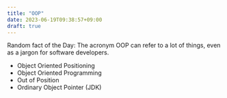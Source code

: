```yaml
---
title: "OOP"
date: 2023-06-19T09:38:57+09:00
draft: true
---
```


Random fact of the Day: The acronym OOP can refer to a lot of things, even as a jargon for software developers. 
-	Object Oriented Positioning
-	Object Oriented Programming
-	Out of Position
-	Ordinary Object Pointer (JDK)
